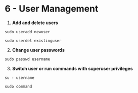 # 6 - User Management
 
1. **Add and delete users**

```
sudo useradd newuser
```

```
sudo userdel existinguser
```

2. **Change user passwords**

```
sudo passwd username
```

3. **Switch user or run commands with superuser privileges**

```
su - username
```

```
sudo command
```